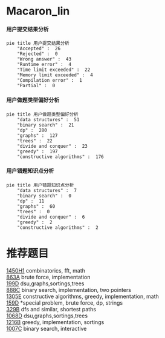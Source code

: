 # Macaron_lin

<!-- tabs:start -->



#### **用户提交结果分析**

```mermaid
pie title 用户提交结果分析
    "Accepted" :  26
    "Rejected" :  0
    "Wrong answer" :  43
    "Runtime error" :  4
    "Time limit exceeded" :  22
    "Memory limit exceeded" :  4
    "Compilation error" :  1
    "Partial" :  0
```

#### **用户做题类型偏好分析**

```mermaid
pie title 用户做题类型偏好分析
    "data structures" :  51
    "binary search" :  21
    "dp" :  280
    "graphs" :  127
    "trees" :  22
    "divide and conquer" :  23
    "greedy" :  197
    "constructive algorithms" :  176
```
#### **用户错题知识点分析**

```mermaid
pie title 用户错题知识点分析
    "data structures" :  7
    "binary search" :  0
    "dp" :  11
    "graphs" :  60
    "trees" :  0
    "divide and conquer" :  6
    "greedy" :  2
    "constructive algorithms" :  2
```



<!-- tabs:end -->
# 推荐题目
[1450H1](https://codeforces.com/contest/1450H/problem/1)		combinatorics,
                        fft,
                        math		  
[863A](https://codeforces.com/contest/863/problem/A)		brute force,
                        implementation		  
[199D](https://codeforces.com/contest/199/problem/D)		dsu,graphs,sortings,trees		  
[888C](https://codeforces.com/contest/888/problem/C)		binary search,
                        implementation,
                        two pointers		  
[1305E](https://codeforces.com/contest/1305/problem/E)		constructive algorithms,
                        greedy,
                        implementation,
                        math		  
[159D](https://codeforces.com/contest/159/problem/D)		*special problem,
                        brute force,
                        dp,
                        strings		  
[329B](https://codeforces.com/contest/329/problem/B)		dfs and similar,
                        shortest paths		  
[1068D](https://codeforces.com/contest/1068/problem/D)		dsu,graphs,sortings,trees		  
[1216B](https://codeforces.com/contest/1216/problem/B)		greedy,
                        implementation,
                        sortings		  
[1007C](https://codeforces.com/contest/1007/problem/C)		binary search,
                        interactive		  
